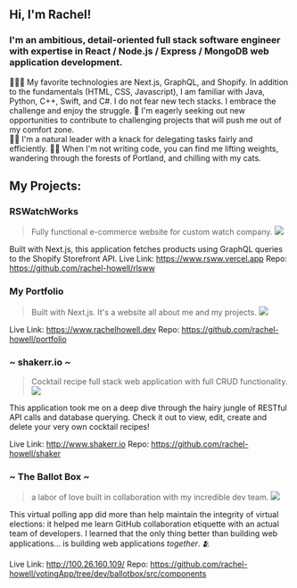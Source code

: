 ## Hi, I'm Rachel!

### I'm an ambitious, detail-oriented full stack software engineer with expertise in React / Node.js / Express / MongoDB web application development. 

👩🏽‍💻 My favorite technologies are Next.js, GraphQL, and Shopify. In addition to the fundamentals (HTML, CSS, Javascript), I am familiar with Java, Python, C++, Swift, and C#. I do not fear new tech stacks. I embrace the challenge and enjoy the struggle.
🔎 I'm eagerly seeking out new opportunities to contribute to challenging projects that will push me out of my comfort zone.  
🙌🏼  I'm a natural leader with a knack for delegating tasks fairly and efficiently.
🏋🏼 When I'm not writing code, you can find me lifting weights, wandering through the forests of Portland, and chilling with my cats.  

## My Projects:

### RSWatchWorks
> Fully functional e-commerce website for custom watch company.
![](https://github.com/rachel-howell/rswwgif.gif)

Built with Next.js, this application fetches products using GraphQL queries to the Shopify Storefront API.
Live Link: https://www.rsww.vercel.app
Repo: https://github.com/rachel-howell/rlsww

### My Portfolio
> Built with Next.js. It's a website all about me and my projects.
![](https://github.com/rachel-howell/portfolio.gif)

Live Link: https://www.rachelhowell.dev
Repo: https://github.com/rachel-howell/portfolio

### ~ shakerr.io ~
> Cocktail recipe full stack web application with full CRUD functionality.
![](https://github.com/rachel-howell/shakerr.gif)
 
This application took me on a deep dive through the hairy jungle of RESTful API calls and database querying. Check it out to view, edit, create and delete your very own cocktail recipes!

Live Link: http://www.shakerr.io
Repo: https://github.com/rachel-howell/shaker

### ~ The Ballot Box ~
> a labor of love built in collaboration with my incredible dev team.
![](https://github.com/rachel-howell/ballotbox.gif)

This virtual polling app did more than help maintain the integrity of virtual elections: it helped me learn GitHub collaboration etiquette with an actual team of developers. I learned that the only thing better than building web applications... is building web applications *together*. 🫂

Live Link: http://100.26.160.109/
Repo: https://github.com/rachel-howell/votingApp/tree/dev/ballotbox/src/components
